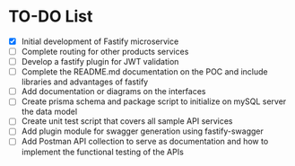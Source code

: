 # TO-DO List
- [X] Initial development of Fastify microservice
- [ ] Complete routing for other products services
- [ ] Develop a fastify plugin for JWT validation
- [ ] Complete the README.md documentation on the POC and include libraries and advantages of fastify
- [ ] Add documentation or diagrams on the interfaces
- [ ] Create prisma schema and package script to initialize on mySQL server the data model
- [ ] Create unit test script that covers all sample API services
- [ ] Add plugin module for swagger generation using fastify-swagger
- [ ] Add Postman API collection to serve as documentation and how to implement the functional testing of the APIs